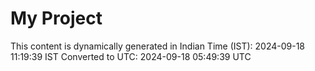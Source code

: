 # My Project

This content is dynamically generated in Indian Time (IST): 2024-09-18 11:19:39 IST
Converted to UTC: 2024-09-18 05:49:39 UTC
